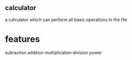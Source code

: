 ## calculator
a calculator which can perform all basic operations in the file
# features
subraction
addition
multiplication 
division
power
